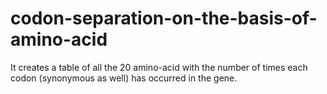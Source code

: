 # codon-separation-on-the-basis-of-amino-acid
It creates a table of all the 20 amino-acid with the number of times each codon (synonymous as well) has occurred in the gene.
